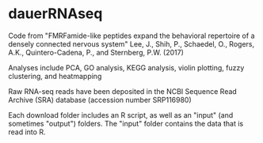 # dauerRNAseq

Code from "FMRFamide-like peptides expand the behavioral repertoire of a densely connected nervous system"
Lee, J., Shih, P., Schaedel, O., Rogers, A.K., Quintero-Cadena, P., and Sternberg, P.W. (2017)

Analyses include PCA, GO analysis, KEGG analysis, violin plotting, fuzzy clustering, and heatmapping

Raw RNA-seq reads have been deposited in the NCBI Sequence Read Archive (SRA) database (accession number SRP116980)

Each download folder includes an R script, as well as an "input" (and sometimes "output") folders. The "input" folder contains the data that is read into R.
